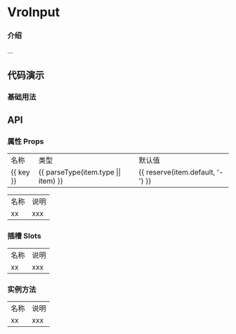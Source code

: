 # VroInput


### 介绍

...


## 代码演示


### 基础用法


## API

### 属性 Props

<table>
  <tr>
    <td>名称</td>
    <td>类型</td>
    <td>默认值</td>
  </tr>
  <tr v-for="(item, key) in vroInputProps" :key="key">
    <td>{{ key }}</td>
    <td>{{ parseType(item.type || item) }}</td>
    <td>{{ reserve(item.default, '-') }}</td>
  </tr>
</table>

<table>
  <tr>
    <td>名称</td>
    <td>说明</td>
  </tr>
  <tr>
    <td>xx</td>
    <td>xxx</td>
  </tr>
</table>

### 插槽 Slots

<table>
  <tr>
    <td>名称</td>
    <td>说明</td>
  </tr>
  <tr>
    <td>xx</td>
    <td>xxx</td>
  </tr>
</table>


### 实例方法

<table>
  <tr>
    <td>名称</td>
    <td>说明</td>
  </tr>
  <tr>
    <td>xx</td>
    <td>xxx</td>
  </tr>
</table>



<script setup lang="ts">
  import { reserve } from '@daysnap/utils'
  import { HorCell } from '../hor-cell'
  import { VroInput, vroInputProps } from '.'
  import { parseType } from '../utils'
</script>
